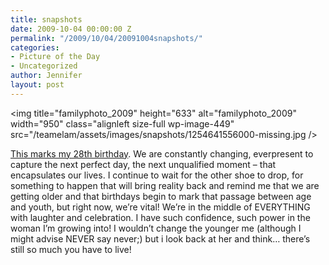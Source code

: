 ```yaml
---
title: snapshots
date: 2009-10-04 00:00:00 Z
permalink: "/2009/10/04/20091004snapshots/"
categories:
- Picture of the Day
- Uncategorized
author: Jennifer
layout: post
---
```


<img title="familyphoto_2009" height="633" alt="familyphoto_2009" width="950" class="alignleft size-full wp-image-449" src="/teamelam/assets/images/snapshots/1254641556000-missing.jpg />

[This marks my 28th birthday](http://caseybowerphotography.com/blog/). We are constantly changing, everpresent to capture the next perfect day, the next unqualified moment &#8211; that encapsulates our lives. I continue to wait for the other shoe to drop, for something to happen that will bring reality back and remind me that we are getting older and that birthdays begin to mark that passage between age and youth, but right now, we&#8217;re vital! We&#8217;re in the middle of EVERYTHING with laughter and celebration. I have such confidence, such power in the woman I&#8217;m growing into! I wouldn&#8217;t change the younger me (although I might advise NEVER say never;) but i look back at her and think&#8230; there&#8217;s still so much you have to live!
